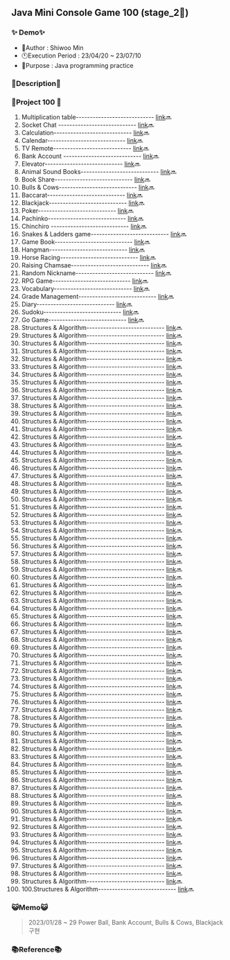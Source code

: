 ## Java Mini Console Game 100 (stage_2🐥)

### ✨ Demo✨
* 🐤Author : Shiwoo Min
* 🕚Execution Period : 23/04/20 ~ 23/07/10
* 🚀Purpose : Java programming practice

### 📌Description📌
>
 
###  📑Project 100 📑
1. Multiplication table---------------------------- [link]()🔜
2. Socket Chat ---------------------------- [link]()🔜
3. Calculation---------------------------- [link]()🔜
4.  Calendar---------------------------- [link]()🔜
5. TV Remote---------------------------- [link]()🔜
6. Bank Account ---------------------------- [link]()🔜
7. Elevator---------------------------- [link]()🔜
8. Animal Sound Books---------------------------- [link]()🔜
9. Book Share---------------------------- [link]()🔜
10. Bulls & Cows---------------------------- [link]()🔜
11. Baccarat---------------------------- [link]()🔜
12. Blackjack---------------------------- [link]()🔜
13. Poker---------------------------- [link]()🔜
14. Pachinko---------------------------- [link]()🔜
15. Chinchiro ---------------------------- [link]()🔜
16. Snakes & Ladders game---------------------------- [link]()🔜
17. Game Book---------------------------- [link]()🔜
18. Hangman---------------------------- [link]()🔜
19. Horse Racing---------------------------- [link]()🔜
20. Raising Chamsae---------------------------- [link]()🔜
21. Random Nickname---------------------------- [link]()🔜
22. RPG Game---------------------------- [link]()🔜
23. Vocabulary---------------------------- [link]()🔜
24. Grade Management---------------------------- [link]()🔜
25. Diary---------------------------- [link]()🔜
26. Sudoku---------------------------- [link]()🔜
27. Go Game---------------------------- [link]()🔜
28. Structures & Algorithm---------------------------- [link]()🔜
29. Structures & Algorithm---------------------------- [link]()🔜
30. Structures & Algorithm---------------------------- [link]()🔜
31. Structures & Algorithm---------------------------- [link]()🔜
32. Structures & Algorithm---------------------------- [link]()🔜
33. Structures & Algorithm---------------------------- [link]()🔜
34. Structures & Algorithm---------------------------- [link]()🔜
35. Structures & Algorithm---------------------------- [link]()🔜
36. Structures & Algorithm---------------------------- [link]()🔜
37. Structures & Algorithm---------------------------- [link]()🔜
38. Structures & Algorithm---------------------------- [link]()🔜
39. Structures & Algorithm---------------------------- [link]()🔜
40. Structures & Algorithm---------------------------- [link]()🔜
41. Structures & Algorithm---------------------------- [link]()🔜
42. Structures & Algorithm---------------------------- [link]()🔜
43. Structures & Algorithm---------------------------- [link]()🔜
44. Structures & Algorithm---------------------------- [link]()🔜
45. Structures & Algorithm---------------------------- [link]()🔜
46. Structures & Algorithm---------------------------- [link]()🔜
47. Structures & Algorithm---------------------------- [link]()🔜
48. Structures & Algorithm---------------------------- [link]()🔜
49. Structures & Algorithm---------------------------- [link]()🔜
50. Structures & Algorithm---------------------------- [link]()🔜
51. Structures & Algorithm---------------------------- [link]()🔜
52. Structures & Algorithm---------------------------- [link]()🔜
53. Structures & Algorithm---------------------------- [link]()🔜
54. Structures & Algorithm---------------------------- [link]()🔜
55. Structures & Algorithm---------------------------- [link]()🔜
56. Structures & Algorithm---------------------------- [link]()🔜
57. Structures & Algorithm---------------------------- [link]()🔜
58. Structures & Algorithm---------------------------- [link]()🔜
59. Structures & Algorithm---------------------------- [link]()🔜
60. Structures & Algorithm---------------------------- [link]()🔜
61. Structures & Algorithm---------------------------- [link]()🔜
62. Structures & Algorithm---------------------------- [link]()🔜
63. Structures & Algorithm---------------------------- [link]()🔜
64. Structures & Algorithm---------------------------- [link]()🔜
65. Structures & Algorithm---------------------------- [link]()🔜
66. Structures & Algorithm---------------------------- [link]()🔜
67. Structures & Algorithm---------------------------- [link]()🔜
68. Structures & Algorithm---------------------------- [link]()🔜
69. Structures & Algorithm---------------------------- [link]()🔜
70. Structures & Algorithm---------------------------- [link]()🔜
71. Structures & Algorithm---------------------------- [link]()🔜
72. Structures & Algorithm---------------------------- [link]()🔜
73. Structures & Algorithm---------------------------- [link]()🔜
74. Structures & Algorithm---------------------------- [link]()🔜
75. Structures & Algorithm---------------------------- [link]()🔜
76. Structures & Algorithm---------------------------- [link]()🔜
77. Structures & Algorithm---------------------------- [link]()🔜
78. Structures & Algorithm---------------------------- [link]()🔜
79. Structures & Algorithm---------------------------- [link]()🔜
80. Structures & Algorithm---------------------------- [link]()🔜
81. Structures & Algorithm---------------------------- [link]()🔜
82. Structures & Algorithm---------------------------- [link]()🔜
83. Structures & Algorithm---------------------------- [link]()🔜
84. Structures & Algorithm---------------------------- [link]()🔜
85. Structures & Algorithm---------------------------- [link]()🔜
86. Structures & Algorithm---------------------------- [link]()🔜
87. Structures & Algorithm---------------------------- [link]()🔜
88. Structures & Algorithm---------------------------- [link]()🔜
89. Structures & Algorithm---------------------------- [link]()🔜
90. Structures & Algorithm---------------------------- [link]()🔜
91. Structures & Algorithm---------------------------- [link]()🔜
92. Structures & Algorithm---------------------------- [link]()🔜
93. Structures & Algorithm---------------------------- [link]()🔜
94. Structures & Algorithm---------------------------- [link]()🔜
95. Structures & Algorithm---------------------------- [link]()🔜
96. Structures & Algorithm---------------------------- [link]()🔜
97. Structures & Algorithm---------------------------- [link]()🔜
98. Structures & Algorithm---------------------------- [link]()🔜
99. Structures & Algorithm---------------------------- [link]()🔜
100. 100.Structures & Algorithm---------------------------- [link]()🔜

###  😺Memo😺
> 2023/01/28 ~ 29 
> Power Ball, Bank Account, Bulls & Cows, Blackjack 구현
###  📚Reference📚
